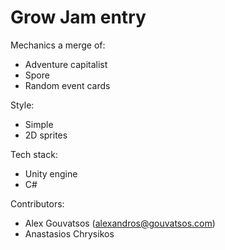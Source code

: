 Grow Jam entry
=================

Mechanics a merge of:
* Adventure capitalist
* Spore
* Random event cards

Style:
* Simple
* 2D sprites

Tech stack:
* Unity engine
* C#

Contributors:
* Alex Gouvatsos (alexandros@gouvatsos.com)
* Anastasios Chrysikos